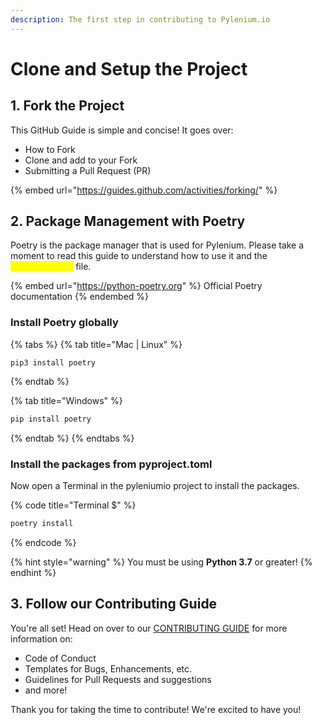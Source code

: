 ```yaml
---
description: The first step in contributing to Pylenium.io
---
```


# Clone and Setup the Project

## 1. Fork the Project

This GitHub Guide is simple and concise! It goes over:

* How to Fork
* Clone and add to your Fork
* Submitting a Pull Request (PR)

{% embed url="https://guides.github.com/activities/forking/" %}

## 2. Package Management with Poetry

Poetry is the package manager that is used for Pylenium. Please take a moment to read this guide to understand how to use it and the <mark style="color:yellow;">**`pyproject.toml`**</mark> file.

{% embed url="https://python-poetry.org" %}
Official Poetry documentation
{% endembed %}

### Install Poetry globally

{% tabs %}
{% tab title="Mac | Linux" %}
```
pip3 install poetry
```
{% endtab %}

{% tab title="Windows" %}
```bash
pip install poetry
```
{% endtab %}
{% endtabs %}

### Install the packages from pyproject.toml

Now open a Terminal in the pyleniumio project to install the packages.

{% code title="Terminal $" %}
```bash
poetry install
```
{% endcode %}

{% hint style="warning" %}
You must be using **Python 3.7** or greater!
{% endhint %}

## 3. Follow our Contributing Guide

You're all set! Head on over to our [CONTRIBUTING GUIDE](https://github.com/ElSnoMan/pyleniumio/tree/d887dd0028538e9416fe3fe284a75ab30a2dc744/CONTRIBUTING.md) for more information on:

* Code of Conduct
* Templates for Bugs, Enhancements, etc.
* Guidelines for Pull Requests and suggestions
* and more!

Thank you for taking the time to contribute! We're excited to have you!
